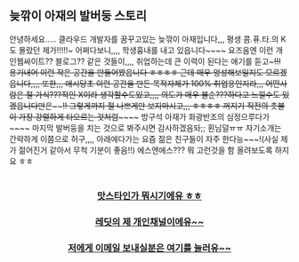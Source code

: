 ## 늦깎이 아재의 발버둥 스토리

안녕하세요..... 클라우드 개발자를 꿈꾸고있는 늦깎이 아재입니다,,,
평생 콤.퓨.타.의 K도 몰랐던 제가!!!!!~ 
어쩌다보니,,,, 학생흉내를 내고 있읍니다~~~~
요즈음엔 이런 개인웹싸이트?? 블로그?? 같은 것들이,,,, 취업하는데 큰 이력이 된다는 애기를 듣고~~~!!!
용기내어 이런 작은 공간을 만들어봤읍니다 ㅎㅎㅎㅎ
근데 매우 엉성해보일지도 모르겠읍니다,,,,
또한,,, 애시당초 이런 공간을 만든 목적자체가 100% 취업용인지라,,,
어떤사람은 절 가식???적인 X이라 생각할수도있고,,,, 의도가 매우 불순???하다고 느낄수도 있겠읍니다만은~~~~~~!!
그렇게까지 절 나쁘게만 보지마시고,,, ㅎㅎㅎㅎ
꺼지기 직전의 촛불이 가장 강렬하게 타오르는 것처럼~~~~~~
방구석 아재가 화광반조의 심정으루다가~~~~ 마지막 발버둥을 치는 것으로 봐주시면 감사하겠음돠;; 횐님덜ㅠㅠ
자기소개는 간략하게 이쯤으로 허구,,,,
아래에다가는 요즘 젊은 친구들이 자주 한다능~~~!(사실 제가 젊어진거 같아서 무척 기분이 좋음!!) 에스앤에스??? 뭐 고런것을 함 올려보도록 하지요 ㅎㅎ
<br/> 
<br/> 

<div align=center>	
  
### [맛스타인가 뭐시기에유 ㅎㅎ](https://www.instagram.com/kokoball8686/)
</div>
<div align=center>	
  
### [레딧의 제 개인채널이에유~~](https://www.reddit.com/r/CloudHybrid02/)
</div>
<div align=center>

### [저에게 이메일 보내실분은 여기를 눌러유~~](https://mail.google.com/mail/?view=cm&amp;fs=1&amp;to=kokoball8686@gmail.com)
</div>
